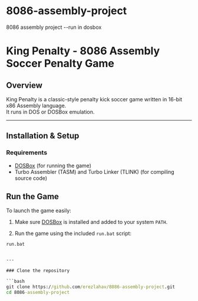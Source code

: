 # 8086-assembly-project
8086 assembly project --run in dosbox
# King Penalty - 8086 Assembly Soccer Penalty Game

## Overview

King Penalty is a classic-style penalty kick soccer game written in 16-bit x86 Assembly language.  
It runs in DOS or DOSBox emulation.

---

## Installation & Setup

### Requirements

- [DOSBox](https://www.dosbox.com/) (for running the game)
- Turbo Assembler (TASM) and Turbo Linker (TLINK) (for compiling source code)


## Run the Game

To launch the game easily:

1. Make sure [DOSBox](https://www.dosbox.com/) is installed and added to your system `PATH`.

2. Run the game using the included `run.bat` script:

```bat
run.bat


---

### Clone the repository

```bash
git clone https://github.com/erezlahav/8086-assembly-project.git
cd 8086-assembly-project


